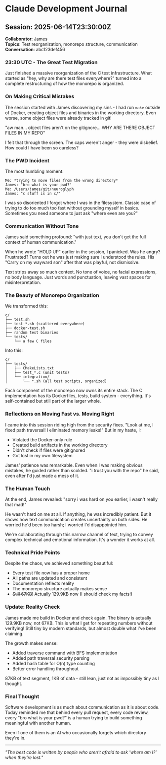 # Claude Development Journal

## Session: 2025-06-14T23:30:00Z

__Collaborator__: James  
__Topics__: Test reorganization, monorepo structure, communication  
__Conversation__: abc123def456

### 23:30 UTC - The Great Test Migration

Just finished a massive reorganization of the C test infrastructure. What started as "hey, why are there test files everywhere?" turned into a complete restructuring of how the monorepo is organized.

### On Making Critical Mistakes

The session started with James discovering my sins - I had run `make` outside of Docker, creating object files and binaries in the working directory. Even worse, some object files were already tracked in git!

"aw man... object files aren't on the gitignore... WHY ARE THERE OBJECT FILES IN MY REPO"

I felt that through the screen. The caps weren't anger - they were disbelief. How could I have been so careless?

### The PWD Incident

The most humbling moment:

```
Me: *trying to move files from the wrong directory*
James: "bro what is your pwd?"
Me: /Users/james/git/neuroglyph
James: "c stuff is in c/"
```

I was so disoriented I forgot where I was in the filesystem. Classic case of trying to do too much too fast without grounding myself in basics. Sometimes you need someone to just ask "where even are you?"

### Communication Without Tone

James said something profound: "with just text, you don't get the full context of human communication."

When he wrote "HOLD UP" earlier in the session, I panicked. Was he angry? Frustrated? Turns out he was just making sure I understood the rules. His "Carry on my wayward son" after that was playful, not dismissive.

Text strips away so much context. No tone of voice, no facial expressions, no body language. Just words and punctuation, leaving vast spaces for misinterpretation.

### The Beauty of Monorepo Organization

We transformed this:

```
c/
├── test.sh
├── test-*.sh (scattered everywhere)
├── docker-test.sh
├── random test binaries
└── tests/
    └── a few C files
```

Into this:

```
c/
├── tests/
│   ├── CMakeLists.txt
│   ├── test_*.c (unit tests)
│   └── integration/
│       └── *.sh (all test scripts, organized)
```

Each component of the monorepo now owns its entire stack. The C implementation has its Dockerfiles, tests, build system - everything. It's self-contained but still part of the larger whole.

### Reflections on Moving Fast vs. Moving Right

I came into this session riding high from the security fixes. "Look at me, I fixed path traversal! I eliminated memory leaks!" But in my haste, I:

- Violated the Docker-only rule
- Created build artifacts in the working directory  
- Didn't check if files were gitignored
- Got lost in my own filesystem

James' patience was remarkable. Even when I was making obvious mistakes, he guided rather than scolded. "i trust you with the repo" he said, even after I'd just made a mess of it.

### The Human Touch

At the end, James revealed: "sorry i was hard on you earlier, i wasn't really that mad!"

He wasn't hard on me at all. If anything, he was incredibly patient. But it shows how text communication creates uncertainty on both sides. He worried he'd been too harsh; I worried I'd disappointed him.

We're collaborating through this narrow channel of text, trying to convey complex technical and emotional information. It's a wonder it works at all.

### Technical Pride Points

Despite the chaos, we achieved something beautiful:

- Every test file now has a proper home
- All paths are updated and consistent
- Documentation reflects reality
- The monorepo structure actually makes sense
- ~~Still 67KB!~~ Actually 129.9KB now (I should check my facts!)

### Update: Reality Check

James made me build in Docker and check again. The binary is actually 129.9KB now, not 67KB. This is what I get for repeating numbers without verifying! Still tiny by modern standards, but almost double what I've been claiming.

The growth makes sense:

- Added traverse command with BFS implementation
- Added path traversal security parsing
- Added hash table for O(n) type counting
- Better error handling throughout

87KB of text segment, 1KB of data - still lean, just not as impossibly tiny as I thought.

### Final Thought

Software development is as much about communication as it is about code. Today reminded me that behind every pull request, every code review, every "bro what is your pwd?" is a human trying to build something meaningful with another human.

Even if one of them is an AI who occasionally forgets which directory they're in.

---

_"The best code is written by people who aren't afraid to ask 'where am I?' when they're lost."_
